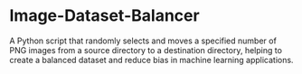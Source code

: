# Image-Dataset-Balancer
A Python script that randomly selects and moves a specified number of PNG images from a source directory to a destination directory, helping to create a balanced dataset and reduce bias in machine learning applications.
